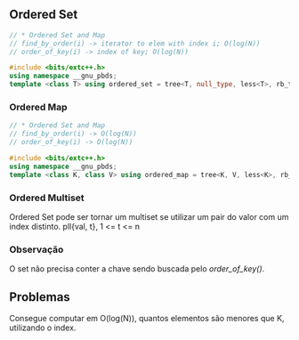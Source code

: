 ## Ordered Set

```cpp
// * Ordered Set and Map
// find_by_order(i) -> iterator to elem with index i; O(log(N))
// order_of_key(i) -> index of key; O(log(N))

#include <bits/extc++.h>
using namespace __gnu_pbds;
template <class T> using ordered_set = tree<T, null_type, less<T>, rb_tree_tag, tree_order_statistics_node_update>;
```
### Ordered Map
```cpp
// * Ordered Set and Map
// find_by_order(i) -> O(log(N))
// order_of_key(i) -> O(log(N))

#include <bits/extc++.h>
using namespace __gnu_pbds;
template <class K, class V> using ordered_map = tree<K, V, less<K>, rb_tree_tag, tree_order_statistics_node_update>;
```
### Ordered Multiset

Ordered Set pode ser tornar um multiset se utilizar um pair do valor com um index distinto. pll{val, t}, 1 <= t <= n

### Observação

O set não precisa conter a chave sendo buscada pelo *order_of_key()*.

## Problemas

Consegue computar em O(log(N)), quantos elementos são menores que K, utilizando o index.